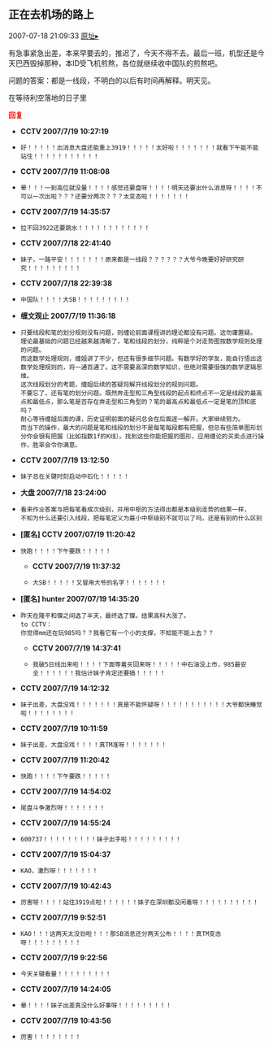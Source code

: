 ## 正在去机场的路上
2007-07-18 21:09:33
[原址▸](http://www.fxgan.com/chan_time/2007_07_12/621.htm)



 有急事紧急出差，本来早要去的，推迟了，今天不得不去。最后一班，机型还是今天巴西毁掉那种，本ID受飞机煎熬，各位就继续收中国队的煎熬吧。


 


 问题的答案：都是一线段，不明白的以后有时间再解释。明天见。


 


 


 在等待利空落地的日子里





<font color='red'>**回复**</font>


- **CCTV 2007/7/19 10:27:19**
- ```
  好！！！！！出消息大盘还能重上3919！！！！！太好啦！！！！！！！就看下午能不能站住！！！！！！！！！！！
  ```
- **CCTV 2007/7/19 11:08:08**
- ```
  晕！！！一到高位就没量！！！！感觉还要盘呀！！！！明天还要出什么消息呀！！！！不可以一次出啦？？？还要分两次？？？太变态啦！！！！！！！
  ```
- **CCTV 2007/7/19 14:35:57**
- ```
  拉不回3922还要跳水！！！！！！！！！！！！
  ```
- **CCTV 2007/7/18 22:41:40**
- ```
  妹子，一路平安！！！！！！！原来都是一线段？？？？？？大爷今晚要好好研究研究！！！！！！！！！
  ```
- **CCTV 2007/7/18 22:39:38**
- ```
  中国队！！！！大SB！！！！！！！！！
  ```
- **缠文观止 2007/7/19 11:36:18**
- ```
  只要线段和笔的划分规则没有问题，则缠论前面课程讲的理论都没有问题。这勿庸置疑。
  理论最基础的问题已经越来越清晰了，笔和线段的划分，纯粹是个对走势图按数学规则处理的问题。
  而这数学处理规则，缠姐讲了不少，但还有很多细节问题。有数学好的学友，能自行悟出这数学处理规则的，将一通百通了。这不需要高深的数学知识，但绝对需要很强的数学逻辑思维。
  这次线段划分的考题，缠姐后续的答疑将解开线段划分的规则问题。
  不要忘了，还有笔的划分问题。既然奔走型和三角型线段的起点和终点不一定是线段的最高点和最低点，那么笔是否存在奔走型和三角型的？笔的最高点和最低点一定是笔的顶和底吗？
  耐心等待缠姐后面的课，历史证明前面的疑问总会在后面逐一解开。大家继续努力。
  而当下的操作，最大的问题是笔和线段的划分不是每笔每段都有把握，但总有些简单图形划分你会很有把握（比如指数1f的K线）。找到这些你能把握的图形，应用缠论的买卖点进行操作，胜率会令你满意。
  ```
- **CCTV 2007/7/19 13:12:50**
- ```
  妹子总在关键时刻启动中石化！！！！！
  ```
- **大盘 2007/7/18 23:24:00**
- ```
  看来作业答案与把每笔看成次级别，并用中枢的方法得出都是本级别走势的结果一样，
  不知为什么还要引入线段，把每笔定义为最小中枢级别不就可以了吗，还是有别的什么区别
  ```
- **[匿名] CCTV  2007/07/19 11:20:42**
- ```
  快跑！！！！下午要跌！！！！！ 
  ```
   - **CCTV 2007/7/19 11:37:32**
   - ```
     大SB！！！！！又冒用大爷的名字！！！！！！！
     ```
- **[匿名] hunter  2007/07/19 14:35:20**
- ```
  昨天在隆平和镍之间选了半天，最终选了镍。结果高科大涨了。
  to CCTV：
  你觉得mm还在玩985吗？？我看它有一个小的支撑，不知能不能上去？？ 
  ```
   - **CCTV 2007/7/19 14:37:41**
   - ```
     我破5日线出来啦！！！！下面等着买回来呀！！！！！中石油没上市，985最安全！！！！！！我估计妹子肯定还要搞！！！！！
     ```
- **CCTV 2007/7/19 14:12:32**
- ```
  妹子出差，大盘没戏！！！！！！！真是不能怀疑呀！！！！！！！！！！！大爷都快睡觉啦！！！！！！！！
  ```
- **CCTV 2007/7/19 10:11:59**
- ```
  妹子出差，大盘没戏！！！！真TM准呀！！！！！！！
  ```
- **CCTV 2007/7/19 11:20:42**
- ```
  快跑！！！！下午要跌！！！！！
  ```
- **CCTV 2007/7/19 14:54:02**
- ```
  尾盘斗争激烈呀！！！！！！！
  ```
- **CCTV 2007/7/19 14:55:24**
- ```
  600737！！！！！！！！！妹子出手啦！！！！！！！！！
  ```
- **CCTV 2007/7/19 15:04:37**
- ```
  KAO，激烈呀！！！！！！！
  ```
- **CCTV 2007/7/19 10:42:43**
- ```
  厉害呀！！！！站住3919点啦！！！！！！妹子在深圳都没闲着呀！！！！！！！！！！
  ```
- **CCTV 2007/7/19 9:52:51**
- ```
  KAO！！！这两天太没劲啦！！！那SB消息还分两天公布！！！！真TM变态呀！！！！！！！！！
  ```
- **CCTV 2007/7/19 9:22:56**
- ```
  今天关键看量！！！！！！！！！
  ```
- **CCTV 2007/7/19 14:24:05**
- ```
  晕！！！！妹子出差真没什么好事呀！！！！！！！！！
  ```
- **CCTV 2007/7/19 10:43:56**
- ```
  厉害！！！！！！！！
  ```
